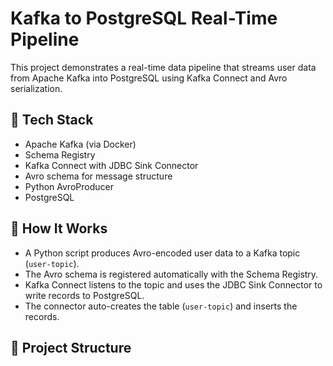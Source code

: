 # Kafka to PostgreSQL Real-Time Pipeline

This project demonstrates a real-time data pipeline that streams user data from Apache Kafka into PostgreSQL using Kafka Connect and Avro serialization.

## 🔧 Tech Stack

- Apache Kafka (via Docker)
- Schema Registry
- Kafka Connect with JDBC Sink Connector
- Avro schema for message structure
- Python AvroProducer
- PostgreSQL

## 🚀 How It Works

- A Python script produces Avro-encoded user data to a Kafka topic (`user-topic`).
- The Avro schema is registered automatically with the Schema Registry.
- Kafka Connect listens to the topic and uses the JDBC Sink Connector to write records to PostgreSQL.
- The connector auto-creates the table (`user-topic`) and inserts the records.

## 📂 Project Structure

